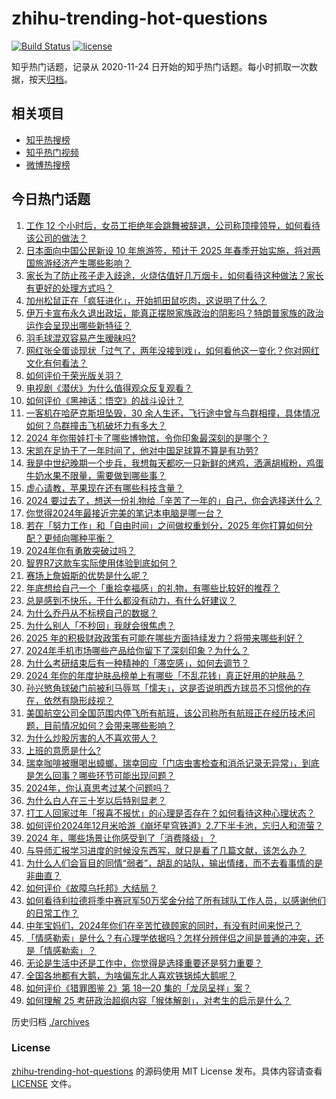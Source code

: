 # zhihu-trending-hot-questions

[![Build Status](https://github.com/justjavac/zhihu-trending-hot-questions/workflows/ci/badge.svg?branch=master)](https://github.com/justjavac/zhihu-trending-hot-questions/actions)
[![license](https://img.shields.io/github/license/justjavac/zhihu-trending-hot-questions)](https://github.com/justjavac/zhihu-trending-hot-questions/blob/master/LICENSE)

知乎热门话题，记录从 2020-11-24
日开始的知乎热门话题。每小时抓取一次数据，按天[归档](./archives)。

## 相关项目

- [知乎热搜榜](https://github.com/justjavac/zhihu-trending-top-search)
- [知乎热门视频](https://github.com/justjavac/zhihu-trending-hot-video)
- [微博热搜榜](https://github.com/justjavac/weibo-trending-hot-search)

## 今日热门话题

<!-- BEGIN -->
<!-- 最后更新时间 Thu Dec 26 2024 07:18:18 GMT+0800 (China Standard Time) -->

1. [工作 12 个小时后，女员工拒绝年会跳舞被辞退，公司称顶撞领导，如何看待该公司的做法？](https://www.zhihu.com/question/7818291565)
1. [日本面向中国公民新设 10 年旅游签，预计于 2025 年春季开始实施，将对两国旅游经济产生哪些影响？](https://www.zhihu.com/question/7828163623)
1. [家长为了防止孩子走入歧途，火烧估值好几万烟卡，如何看待这种做法？家长有更好的处理方式吗？](https://www.zhihu.com/question/665922357)
1. [加州松鼠正在「疯狂进化」，开始抓田鼠吃肉，这说明了什么？](https://www.zhihu.com/question/7462275930)
1. [伊万卡宣布永久退出政坛，能真正摆脱家族政治的阴影吗？特朗普家族的政治运作会呈现出哪些新特征？](https://www.zhihu.com/question/7707474711)
1. [羽毛球混双容易产生暧昧吗?](https://www.zhihu.com/question/4360303561)
1. [网红张全蛋谈现状「过气了，两年没接到戏」，如何看他这一变化？你对网红文化有何看法？](https://www.zhihu.com/question/6902501767)
1. [如何评价于荣光版关羽？](https://www.zhihu.com/question/62290373)
1. [电视剧《潜伏》为什么值得观众反复观看？](https://www.zhihu.com/question/632854651)
1. [如何评价《黑神话：悟空》的战斗设计？](https://www.zhihu.com/question/664774003)
1. [一客机在哈萨克斯坦坠毁，30 余人生还，飞行途中曾与鸟群相撞，具体情况如何？鸟群撞击飞机破坏力有多大？](https://www.zhihu.com/question/7819587093)
1. [2024 年你带娃打卡了哪些博物馆，令你印象最深刻的是哪个？](https://www.zhihu.com/question/7176212806)
1. [宋凯在足协干了一年时间了，他对中国足球算不算是有功劳?](https://www.zhihu.com/question/4338540415)
1. [我是中世纪晚期一个步兵，我想每天都吃一只新鲜的烤鸡，洒满胡椒粉，鸡蛋牛奶水果不限量，需要做到哪些事？](https://www.zhihu.com/question/626348196)
1. [虚心请教，苹果现在还有哪些科技含量？](https://www.zhihu.com/question/667272347)
1. [2024 要过去了，想送一份礼物给「辛苦了一年的」自己，你会选择送什么？](https://www.zhihu.com/question/6025040046)
1. [你觉得2024年最接近完美的笔记本电脑是哪一台？](https://www.zhihu.com/question/6495419685)
1. [若在「努力工作」和「自由时间」之间做权重划分，2025 年你打算如何分配？更倾向哪种平衡？](https://www.zhihu.com/question/7343806668)
1. [2024年你有勇敢突破过吗？](https://www.zhihu.com/question/6563274041)
1. [智界R7这款车实际使用体验到底如何？](https://www.zhihu.com/question/666090726)
1. [赛场上詹姆斯的优势是什么呢？](https://www.zhihu.com/question/666898865)
1. [年底想给自己一个「重拾幸福感」的礼物，有哪些比较好的推荐？](https://www.zhihu.com/question/6025096365)
1. [总是感到不快乐，干什么都没有动力，有什么好建议？](https://www.zhihu.com/question/7755531626)
1. [为什么乔丹从不标榜自己的数据？](https://www.zhihu.com/question/6962245041)
1. [为什么别人「不秒回」我就会很焦虑？](https://www.zhihu.com/question/6982203091)
1. [2025 年的积极财政政策有可能在哪些方面持续发力？将带来哪些利好？](https://www.zhihu.com/question/6752060688)
1. [2024年手机市场哪些产品给你留下了深刻印象？为什么？](https://www.zhihu.com/question/6678149159)
1. [为什么考研结束后有一种精神的「滞空感」，如何去调节？](https://www.zhihu.com/question/7616234956)
1. [2024 年你的年度护肤品榜单上有哪些「不乱花钱」真正好用的护肤品？](https://www.zhihu.com/question/6406794160)
1. [孙兴慜角球破门前被利马辱骂「懦夫」，这是否说明西方球员不习惯他的存在，依然有隐形歧视？](https://www.zhihu.com/question/7445750705)
1. [美国航空公司全国范围内停飞所有航班，该公司称所有航班正在经历技术问题，目前情况如何？会带来哪些影响？](https://www.zhihu.com/question/7750087697)
1. [为什么炒股厉害的人不喜欢带人？](https://www.zhihu.com/question/6017079690)
1. [上班的意愿是什么?](https://www.zhihu.com/question/7349769679)
1. [瑞幸咖啡被曝喝出蟑螂，瑞幸回应「门店虫害检查和消杀记录无异常」，到底是怎么回事？哪些环节可能出现问题？](https://www.zhihu.com/question/7710559543)
1. [2024年，你认真思考过某个问题吗？](https://www.zhihu.com/question/6994083534)
1. [为什么白人在三十岁以后特别显老？](https://www.zhihu.com/question/20759975)
1. [打工人回家过年「报喜不报忧」的心理是否存在？如何看待这种心理状态？](https://www.zhihu.com/question/7024047751)
1. [如何评价2024年12月米哈游《崩坏星穹铁道》2.7下半卡池，忘归人和流萤？](https://www.zhihu.com/question/7718728238)
1. [2024 年，哪些场景让你感受到了「消费降级」？](https://www.zhihu.com/question/6903421876)
1. [与导师汇报学习进度的时候没东西写，就只是看了几篇文献，该怎么办？](https://www.zhihu.com/question/434614589)
1. [为什么人们会盲目的同情“弱者”，胡乱的站队，输出情绪，而不去看事情的是非曲直？](https://www.zhihu.com/question/7601243280)
1. [如何评价《故障乌托邦》大结局？](https://www.zhihu.com/question/7370579630)
1. [如何看待利拉德将季中赛冠军50万奖金分给了所有球队工作人员，以感谢他们的日常工作？](https://www.zhihu.com/question/7740104811)
1. [中年宝妈们，2024年你们在辛苦忙碌顾家的同时，有没有时间来悦己？](https://www.zhihu.com/question/6991676587)
1. [「情感勒索」是什么？有心理学依据吗？怎样分辨伴侣之间是普通的冲突，还是「情感勒索」？](https://www.zhihu.com/question/6684021762)
1. [无论是生活中还是工作中，你觉得是选择重要还是努力重要？](https://www.zhihu.com/question/5014523007)
1. [全国各地都有大鹅，为啥偏东北人喜欢铁锅炖大鹅呢？](https://www.zhihu.com/question/6702639296)
1. [如何评价《猎罪图鉴 2》第 18—20 集的「龙凤呈祥」案？](https://www.zhihu.com/question/7480042895)
1. [如何理解 25 考研政治超纲内容「猴体解剖」，对考生的启示是什么？](https://www.zhihu.com/question/7738138373)

<!-- END -->

历史归档 [./archives](./archives)

### License

[zhihu-trending-hot-questions](https://github.com/justjavac/zhihu-trending-hot-questions)
的源码使用 MIT License 发布。具体内容请查看 [LICENSE](./LICENSE) 文件。
